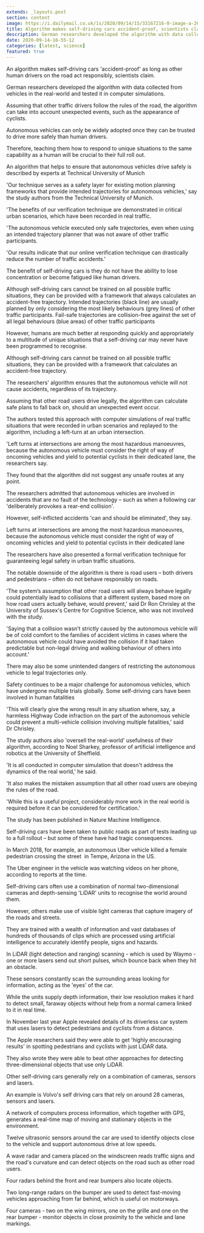 ```yaml
---
extends: _layouts.post
section: content
image: https://i.dailymail.co.uk/1s/2020/09/14/15/33167216-0-image-a-26_1600095522188.jpg 
title: Algorithm makes self-driving cars accident-proof, scientists claim 
description: German researchers developed the algorithm with data collected from driving vehicles in the real-world and tested it in computer simulations. 
date: 2020-09-14-16-55-12 
categories: [latest, science] 
featured: true 
--- 
```

An algorithm makes self-driving cars 'accident-proof' as long as other human drivers on the road act responsibly, scientists claim.  

German researchers developed the algorithm with data collected from vehicles in the real-world and tested it in computer simulations.  

Assuming that other traffic drivers follow the rules of the road, the algorithm can take into account unexpected events, such as the appearance of cyclists. 

Autonomous vehicles can only be widely adopted once they can be trusted to drive more safely than human drivers. 

Therefore, teaching them how to respond to unique situations to the same capability as a human will be crucial to their full roll out. 

An algorithm that helps to ensure that autonomous vehicles drive safely is described by experts at Technical University of Munich

'Our technique serves as a safety layer for existing motion planning frameworks that provide intended trajectories for autonomous vehicles,' say the study authors from the Technical University of Munich.

'The benefits of our verification technique are demonstrated in critical urban scenarios, which have been recorded in real traffic. 

'The autonomous vehicle executed only safe trajectories, even when using an intended trajectory planner that was not aware of other traffic participants. 

'Our results indicate that our online verification technique can drastically reduce the number of traffic accidents.' 

The benefit of self-driving cars is they do not have the ability to lose concentration or become fatigued like human drivers. 

Although self-driving cars cannot be trained on all possible traffic situations, they can be provided with a framework that always calculates an accident-free trajectory. Intended trajectories (black line) are usually planned by only considering the most likely behaviours (grey lines) of other traffic participants. Fail-safe trajectories are collision-free against the set of all legal behaviours (blue areas) of other traffic participants 

However, humans are much better at responding quickly and appropriately to a multitude of unique situations that a self-driving car may never have been programmed to recognise.

Although self-driving cars cannot be trained on all possible traffic situations, they can be provided with a framework that calculates an accident-free trajectory. 

The researchers' algorithm ensures that the autonomous vehicle will not cause accidents, regardless of its trajectory. 

Assuming that other road users drive legally, the algorithm can calculate safe plans to fall back on, should an unexpected event occur. 

The authors tested this approach with computer simulations of real traffic situations that were recorded in urban scenarios and replayed to the algorithm, including a left-turn at an urban intersection.

'Left turns at intersections are among the most hazardous manoeuvres, because the autonomous vehicle must consider the right of way of oncoming vehicles and yield to potential cyclists in their dedicated lane, the researchers say. 

They found that the algorithm did not suggest any unsafe routes at any point.     

The researchers admitted that autonomous vehicles are involved in accidents that are no fault of the technology – such as when a following car 'deliberately provokes a rear-end collision'.

However, self-inflicted accidents 'can and should be eliminated', they say. 

Left turns at intersections are among the most hazardous manoeuvres, because the autonomous vehicle must consider the right of way of oncoming vehicles and yield to potential cyclists in their dedicated lane

The researchers have also presented a formal verification technique for guaranteeing legal safety in urban traffic situations.   

The notable downside of the algorithm is there is road users – both drivers and pedestrians – often do not behave responsibly on roads. 

'The system’s assumption that other road users will always behave legally could potentially lead to collisions that a different system, based more on how road users actually behave, would prevent,' said Dr Ron Chrisley at the University of Sussex's Centre for Cognitive Science, who was not involved with the study. 

'Saying that a collision wasn’t strictly caused by the autonomous vehicle will be of cold comfort to the families of accident victims in cases where the autonomous vehicle could have avoided the collision if it had taken predictable but non-legal driving and walking behaviour of others into account.'  

There may also be some unintended dangers of restricting the autonomous vehicle to legal trajectories only. 

Safety continues to be a major challenge for autonomous vehicles, which have undergone multiple trials globally. Some self-driving cars have been involved in human fatalities

'This will clearly give the wrong result in any situation where, say, a harmless Highway Code infraction on the part of the autonomous vehicle could prevent a multi-vehicle collision involving multiple fatalities,' said Dr Chrisley.  

The study authors also 'oversell the real-world' usefulness of their algorithm, according to Noel Sharkey, professor of artificial intelligence and robotics at the University of Sheffield.

'It is all conducted in computer simulation that doesn't address the dynamics of the real world,' he said.

'It also makes the mistaken assumption that all other road users are obeying the rules of the road. 

'While this is a useful project, considerably more work in the real world is required before it can be considered for certification.'

The study has been published in Nature Machine Intelligence.  

Self-driving cars have been taken to public roads as part of tests leading up to a full rollout – but some of these have had tragic consequences.   

In March 2018, for example, an autonomous Uber vehicle killed a female pedestrian crossing the street  in Tempe, Arizona in the US.

The Uber engineer in the vehicle was watching videos on her phone, according to reports at the time.   

Self-driving cars often use a combination of normal two-dimensional cameras and depth-sensing 'LiDAR' units to recognise the world around them.

However, others make use of visible light cameras that capture imagery of the roads and streets. 

They are trained with a wealth of information and vast databases of hundreds of thousands of clips which are processed using artificial intelligence to accurately identify people, signs and hazards.   

In LiDAR (light detection and ranging) scanning - which is used by Waymo - one or more lasers send out short pulses, which bounce back when they hit an obstacle.

These sensors constantly scan the surrounding areas looking for information, acting as the 'eyes' of the car.

While the units supply depth information, their low resolution makes it hard to detect small, faraway objects without help from a normal camera linked to it in real time.

In November last year Apple revealed details of its driverless car system that uses lasers to detect pedestrians and cyclists from a distance.

The Apple researchers said they were able to get 'highly encouraging results' in spotting pedestrians and cyclists with just LiDAR data.

They also wrote they were able to beat other approaches for detecting three-dimensional objects that use only LiDAR.

Other self-driving cars generally rely on a combination of cameras, sensors and lasers. 

An example is Volvo's self driving cars that rely on around 28 cameras, sensors and lasers.

A network of computers process information, which together with GPS, generates a real-time map of moving and stationary objects in the environment.

Twelve ultrasonic sensors around the car are used to identify objects close to the vehicle and support autonomous drive at low speeds.

A wave radar and camera placed on the windscreen reads traffic signs and the road's curvature and can detect objects on the road such as other road users.

Four radars behind the front and rear bumpers also locate objects.

Two long-range radars on the bumper are used to detect fast-moving vehicles approaching from far behind, which is useful on motorways.

Four cameras - two on the wing mirrors, one on the grille and one on the rear bumper - monitor objects in close proximity to the vehicle and lane markings. 

